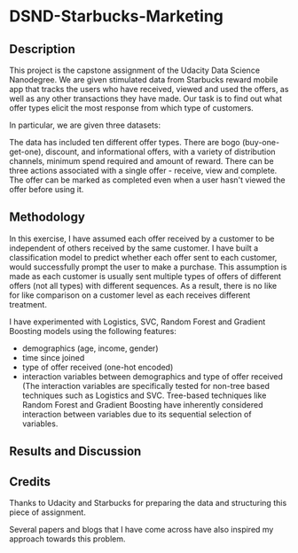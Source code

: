 # DSND-Starbucks-Marketing

## Description
This project is the capstone assignment of the Udacity Data Science Nanodegree. We are given stimulated data from Starbucks reward mobile app that tracks the users who have received, viewed and used the offers, as well as any other transactions they have made. Our task is to find out what offer types elicit the most response from which type of customers.

In particular, we are given three datasets:


The data has included ten different offer types. There are bogo (buy-one-get-one), discount, and informational offers, with a variety of distribution channels, minimum spend required and amount of reward. There can be three actions associated with a single offer - receive, view and complete. The offer can be marked as completed even when a user hasn't viewed the offer before using it.

## Methodology

In this exercise, I have assumed each offer received by a customer to be independent of others received by the same customer. I have built a classification model to predict whether each offer sent to each customer, would successfully prompt the user to make a purchase. This assumption is made as each customer is usually sent multiple types of offers of different offers (not all types) with different sequences. As a result, there is no like for like comparison on a customer level as each receives different treatment. 

I have experimented with Logistics, SVC, Random Forest and Gradient Boosting models using the following features:
- demographics (age, income, gender)
- time since joined
- type of offer received (one-hot encoded)
- interaction variables between demographics and type of offer received (The interaction variables are specifically tested for non-tree based techniques such as Logistics and SVC. Tree-based techniques like Random Forest and Gradient Boosting have inherently considered interaction between variables due to its sequential selection of variables.

## Results and Discussion

## Credits
Thanks to Udacity and Starbucks for preparing the data and structuring this piece of assignment.

Several papers and blogs that I have come across have also inspired my approach towards this problem.  
